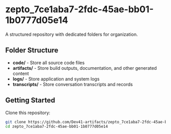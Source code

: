 # zepto_7ce1aba7-2fdc-45ae-bb01-1b0777d05e14
A structured repository with dedicated folders for organization.

## Folder Structure

- **code/** - Store all source code files
- **artifacts/** - Store build outputs, documentation, and other generated content
- **logs/** - Store application and system logs
- **transcripts/** - Store conversation transcripts and records

## Getting Started

Clone this repository:
```bash
git clone https://github.com/Dev41-artifacts/zepto_7ce1aba7-2fdc-45ae-bb01-1b0777d05e14
cd zepto_7ce1aba7-2fdc-45ae-bb01-1b0777d05e14
```
